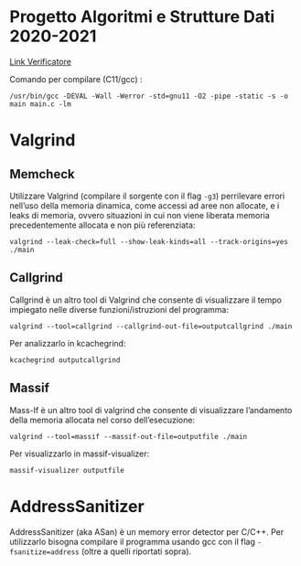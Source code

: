 # Progetto Algoritmi e Strutture Dati 2020-2021
[Link Verificatore](https://dum-e.deib.polimi.it/)

Comando per compilare (C11/gcc) :
```shell
/usr/bin/gcc -DEVAL -Wall -Werror -std=gnu11 -O2 -pipe -static -s -o main main.c -lm
```

# Valgrind

## Memcheck
Utilizzare Valgrind (compilare il sorgente con il flag ```-g3```) perrilevare errori nell’uso della memoria dinamica,
come accessi ad aree non allocate, e i leaks di memoria, ovvero situazioni in cui non viene
liberata memoria precedentemente allocata e non più referenziata:
```shell
valgrind --leak-check=full --show-leak-kinds=all --track-origins=yes ./main
```

## Callgrind
Callgrind è un altro tool di Valgrind che consente di visualizzare il tempo impiegato nelle
diverse funzioni/istruzioni del programma:
```shell
valgrind --tool=callgrind --callgrind-out-file=outputcallgrind ./main
```
Per analizzarlo in kcachegrind:
```shell
kcachegrind outputcallgrind
```

## Massif
Mass-If è un altro tool di valgrind che consente di visualizzare l’andamento della memoria
allocata nel corso dell’esecuzione:
```shell
valgrind --tool=massif --massif-out-file=outputfile ./main
```
Per visualizzarlo in massif-visualizer:
```shell
massif-visualizer outputfile
```

# AddressSanitizer
AddressSanitizer (aka ASan) è un memory error detector per C/C++.
Per utilizzarlo bisogna compilare il programma usando gcc con il flag ```-fsanitize=address``` (oltre a quelli riportati sopra).
